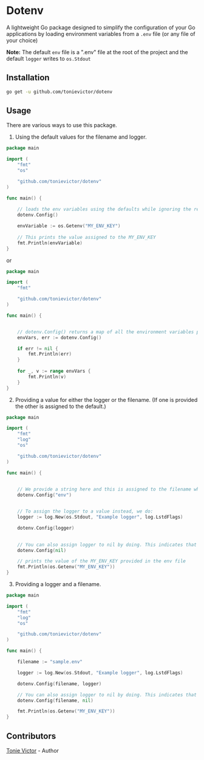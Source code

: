 # Dotenv
A lightweight Go package designed to simplify the configuration of your Go applications by loading environment variables from a `.env` file (or any file of your choice)

**Note:** The default `env` file is a ".env" file at the root of the project and the default `logger` writes to `os.Stdout`

## Installation
```bash
go get -u github.com/tonievictor/dotenv
```

## Usage
There are various ways to use this package.
1. Using the default values for the filename and logger.

```go
package main

import (
	"fmt"
	"os"

	"github.com/tonievictor/dotenv"
)

func main() {
    
    // loads the env variables using the defaults while ignoring the return values.
    dotenv.Config()

    envVariable := os.Getenv("MY_ENV_KEY")
    
    // This prints the value assigned to the MY_ENV_KEY
    fmt.Println(envVariable)
}
```
or
```go
package main

import (
	"fmt"

	"github.com/tonievictor/dotenv"
)

func main() {


    // dotenv.Config() returns a map of all the environment variables provided in the .env file and an err if any.
	envVars, err := dotenv.Config()

	if err != nil {
		fmt.Println(err)
	}
    
	for _, v := range envVars {
		fmt.Println(v)
	}
}
```

2. Providing a value for either the logger or the filename. (If one is provided the other is assigned to the default.)
```go
package main

import (
	"fmt"
	"log"
	"os"

	"github.com/tonievictor/dotenv"
)

func main() {

	
	// We provide a string here and this is assigned to the filename while the logger uses the dafault.
	dotenv.Config("env")


	// To assign the logger to a value instead, we do:
	logger := log.New(os.Stdout, "Example logger", log.LstdFlags)

	dotenv.Config(logger)

	
	// You can also assign logger to nil by doing. This indicates that you dont want a logger.
	dotenv.Config(nil)

    // prints the value of the MY_ENV_KEY provided in the env file
	fmt.Println(os.Getenv("MY_ENV_KEY"))
}
```

3. Providing a logger and a filename.
```go
package main

import (
	"fmt"
	"log"
	"os"

	"github.com/tonievictor/dotenv"
)

func main() {

	filename := "sample.env"

	logger := log.New(os.Stdout, "Example logger", log.LstdFlags)

	dotenv.Config(filename, logger)

	// You can also assign logger to nil by doing. This indicates that you don't want a logger.
	dotenv.Config(filename, nil)

	fmt.Println(os.Getenv("MY_ENV_KEY"))
}
```

## Contributors
[Tonie Victor](https://tonie.me) - Author
